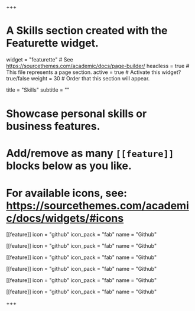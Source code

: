 +++
# A Skills section created with the Featurette widget.
widget = "featurette"  # See https://sourcethemes.com/academic/docs/page-builder/
headless = true  # This file represents a page section.
active = true  # Activate this widget? true/false
weight = 30  # Order that this section will appear.

title = "Skills"
subtitle = ""

# Showcase personal skills or business features.
# 
# Add/remove as many `[[feature]]` blocks below as you like.
# 
# For available icons, see: https://sourcethemes.com/academic/docs/widgets/#icons

[[feature]]
  icon = "github"
  icon_pack = "fab"
  name = "Github"

[[feature]]
  icon = "github"
  icon_pack = "fab"
  name = "Github"

[[feature]]
  icon = "github"
  icon_pack = "fab"
  name = "Github"

[[feature]]
  icon = "github"
  icon_pack = "fab"
  name = "Github"

[[feature]]
  icon = "github"
  icon_pack = "fab"
  name = "Github"

[[feature]]
  icon = "github"
  icon_pack = "fab"
  name = "Github"

+++
